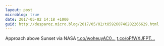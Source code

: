 ```yaml
---
layout: post
microblog: true
date: 2017-05-02 14:18 +1000
guid: http://desparoz.micro.blog/2017/05/02/t859260746282266629.html
---
```

Approach above Sunset via NASA [t.co/woheuyAC0...](https://t.co/woheuyAC0t) [t.co/oFfWXJFPT...](https://t.co/oFfWXJFPTC)

